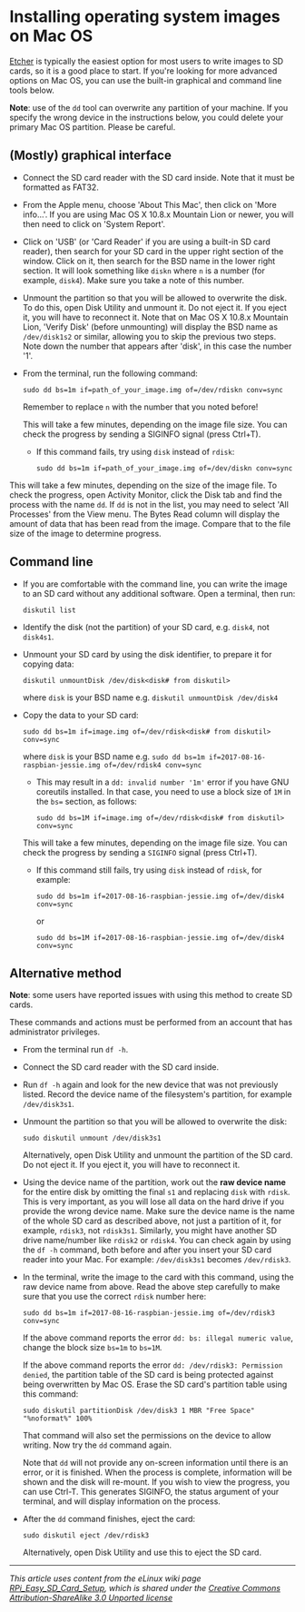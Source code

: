 # Installing operating system images on Mac OS

[Etcher](README.md) is typically the easiest option for most users to write images to SD cards, so it is a good place to start. If you're looking for more advanced options on Mac OS, you can use the built-in graphical and command line tools below.

**Note**: use of the `dd` tool can overwrite any partition of your machine. If you specify the wrong device in the instructions below, you could delete your primary Mac OS partition. Please be careful.

## (Mostly) graphical interface

- Connect the SD card reader with the SD card inside. Note that it must be formatted as FAT32.
- From the Apple menu, choose 'About This Mac', then click on 'More info...'. If you are using Mac OS X 10.8.x Mountain Lion or newer, you will then need to click on 'System Report'.
- Click on 'USB' (or 'Card Reader' if you are using a built-in SD card reader), then search for your SD card in the upper right section of the window. Click on it, then search for the BSD name in the lower right section. It will look something like `diskn` where `n` is a number (for example, `disk4`). Make sure you take a note of this number.
- Unmount the partition so that you will be allowed to overwrite the disk. To do this, open Disk Utility and unmount it. Do not eject it. If you eject it, you will have to reconnect it. Note that on Mac OS X 10.8.x Mountain Lion, 'Verify Disk' (before unmounting) will display the BSD name as `/dev/disk1s2` or similar, allowing you to skip the previous two steps. Note down the number that appears after 'disk', in this case the number '1'.
- From the terminal, run the following command:

    ```
    sudo dd bs=1m if=path_of_your_image.img of=/dev/rdiskn conv=sync
    ```

    Remember to replace `n` with the number that you noted before!
    
    This will take a few minutes, depending on the image file size. You can check the progress by sending a SIGINFO signal                  (press Ctrl+T).


    - If this command fails, try using `disk` instead of `rdisk`:
    
       ```
       sudo dd bs=1m if=path_of_your_image.img of=/dev/diskn conv=sync
       ```
This will take a few minutes, depending on the size of the image file. To check the progress, open Activity Monitor, click the Disk tab and find the process with the name `dd`. If `dd` is not in the list, you may need to select 'All Processes' from the View menu. The Bytes Read column will display the amount of data that has been read from the image. Compare that to the file size of the image to determine progress.


## Command line

- If you are comfortable with the command line, you can write the image to an SD card without any additional software. Open a terminal, then run:

    `diskutil list`

- Identify the disk (not the partition) of your SD card, e.g. `disk4`, not `disk4s1`.
- Unmount your SD card by using the disk identifier, to prepare it for copying data:

    `diskutil unmountDisk /dev/disk<disk# from diskutil>`

    where `disk` is your BSD name e.g. `diskutil unmountDisk /dev/disk4`
    
- Copy the data to your SD card:

    `sudo dd bs=1m if=image.img of=/dev/rdisk<disk# from diskutil> conv=sync`

    where `disk` is your BSD name e.g. `sudo dd bs=1m if=2017-08-16-raspbian-jessie.img of=/dev/rdisk4 conv=sync`

    - This may result in a ``dd: invalid number '1m'`` error if you have GNU
    coreutils installed. In that case, you need to use a block size of `1M` in the `bs=` section, as follows:

       `sudo dd bs=1M if=image.img of=/dev/rdisk<disk# from diskutil> conv=sync`

    This will take a few minutes, depending on the image file size. You can check the progress by sending a `SIGINFO` signal (press Ctrl+T).
    
    - If this command still fails, try using `disk` instead of `rdisk`, for example:
    
       ```
       sudo dd bs=1m if=2017-08-16-raspbian-jessie.img of=/dev/disk4 conv=sync
       ```
       or
       ```
       sudo dd bs=1M if=2017-08-16-raspbian-jessie.img of=/dev/disk4 conv=sync
       ```

## Alternative method

**Note**: some users have reported issues with using this method to create SD cards.

These commands and actions must be performed from an account that has administrator privileges.

- From the terminal run `df -h`.
- Connect the SD card reader with the SD card inside.
- Run `df -h` again and look for the new device that was not previously listed. Record the device name of the filesystem's partition, for example `/dev/disk3s1`.
- Unmount the partition so that you will be allowed to overwrite the disk:

    ```
    sudo diskutil unmount /dev/disk3s1
    ```

    Alternatively, open Disk Utility and unmount the partition of the SD card. Do not eject it. If you eject it, you will have to reconnect it.
- Using the device name of the partition, work out the **raw device name** for the entire disk by omitting the final `s1` and replacing `disk` with `rdisk`. This is very important, as you will lose all data on the hard drive if you provide the wrong device name. Make sure the device name is the name of the whole SD card as described above, not just a partition of it, for example, `rdisk3`, not `rdisk3s1`. Similarly, you might have another SD drive name/number like `rdisk2` or `rdisk4`. You can check again by using the `df -h` command, both before and after you insert your SD card reader into your Mac. For example: `/dev/disk3s1` becomes `/dev/rdisk3`.
- In the terminal, write the image to the card with this command, using the raw device name from above. Read the above step carefully to make sure that you use the correct `rdisk` number here:
    
    ```
    sudo dd bs=1m if=2017-08-16-raspbian-jessie.img of=/dev/rdisk3 conv=sync
    ```

    If the above command reports the error `dd: bs: illegal numeric value`, change the block size `bs=1m` to `bs=1M`.

    If the above command reports the error `dd: /dev/rdisk3: Permission denied`, the partition table of the SD card is being protected against being overwritten by Mac OS. Erase the SD card's partition table using this command:
    
    ```
    sudo diskutil partitionDisk /dev/disk3 1 MBR "Free Space" "%noformat%" 100%
    ```
    
    That command will also set the permissions on the device to allow writing. Now try the `dd` command again.

    Note that `dd` will not provide any on-screen information until there is an error, or it is finished. When the process is complete, information will be shown and the disk will re-mount. If you wish to view the progress, you can use Ctrl-T. This generates SIGINFO, the status argument of your terminal, and will display information on the process.
- After the `dd` command finishes, eject the card:

    ```
    sudo diskutil eject /dev/rdisk3
    ```

    Alternatively, open Disk Utility and use this to eject the SD card.

---

*This article uses content from the eLinux wiki page [RPi_Easy_SD_Card_Setup](http://elinux.org/RPi_Easy_SD_Card_Setup), which is shared under the [Creative Commons Attribution-ShareAlike 3.0 Unported license](http://creativecommons.org/licenses/by-sa/3.0/)*
